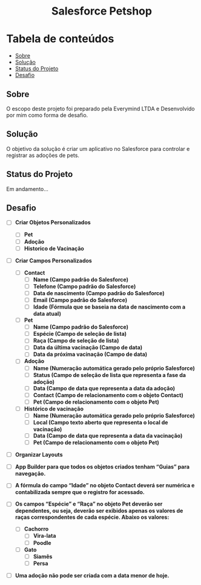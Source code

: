 <h1 align="center">Salesforce Petshop</h1>

Tabela de conteúdos
====================
<!--ts-->
* [Sobre](#Sobre)
* [Solução](#Solução)
* [Status do Projeto](#status-do-projeto)
* [Desafio](#Desafio)
<!--te-->

<h2>Sobre</h2>
<p>O escopo deste projeto foi preparado pela Everymind LTDA e Desenvolvido por mim como forma de desafio.</p>

<h2>Solução</h2>
<p>O objetivo da solução é criar um aplicativo no Salesforce para controlar e registrar as
adoções de pets.</p>

<h2>Status do Projeto</h2>
<p>Em andamento...</p>

<h2>Desafio</h2>

- [ ] **Criar Objetos Personalizados**
    - [ ] **Pet**
    - [ ] **Adoção**
    - [ ] **Historico de Vacinação**

- [ ] **Criar Campos Personalizados**

    - [ ] **Contact**
        - [ ] **Name (Campo padrão do Salesforce)**
        - [ ] **Telefone (Campo padrão do Salesforce)**
        - [ ] **Data de nascimento (Campo padrão do Salesforce)**
        - [ ] **Email (Campo padrão do Salesforce)**
        - [ ] **Idade (Fórmula que se baseia na data de nascimento com a data atual)**

    - [ ] **Pet**
        - [ ] **Name (Campo padrão do Salesforce)**
        - [ ] **Espécie (Campo de seleção de lista)**
        - [ ] **Raça (Campo de seleção de lista)**
        - [ ] **Data da última vacinação (Campo de data)**
        - [ ] **Data da próxima vacinação (Campo de data)**

    - [ ] **Adoção**
        - [ ] **Name (Numeração automática gerado pelo próprio Salesforce)**
        - [ ] **Status (Campo de seleção de lista que representa a fase da adoção)**
        - [ ] **Data (Campo de data que representa a data da adoção)**
        - [ ] **Contact (Campo de relacionamento com o objeto Contact)**
        - [ ] **Pet (Campo de relacionamento com o objeto Pet)**

    - [ ] **Histórico de vacinação**
        - [ ] **Name (Numeração automática gerado pelo próprio Salesforce)**
        - [ ] **Local (Campo texto aberto que representa o local de vacinação)**
        - [ ] **Data (Campo de data que representa a data da vacinação)**
        - [ ] **Pet (Campo de relacionamento com o objeto Pet)**

- [ ] **Organizar Layouts**

- [ ] **App Builder para que todos os objetos criados tenham “Guias” para navegação.**

- [ ] **A fórmula do campo “Idade” no objeto Contact deverá ser numérica e contabilizada sempre que o registro for acessado.**

- [ ] **Os campos “Espécie” e “Raça” no objeto Pet deverão ser dependentes, ou seja, deverão ser exibidos apenas os valores de raças correspondentes de cada espécie. Abaixo os valores:**
    - [ ] **Cachorro**
        - [ ] **Vira-lata**
        - [ ] **Poodle**

    - [ ] **Gato**
        - [ ] **Siamês**
        - [ ] **Persa**

- [ ] **Uma adoção não pode ser criada com a data menor de hoje.**



